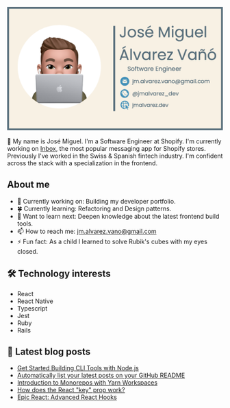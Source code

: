 [![Banner](https://raw.githubusercontent.com/josemiguel-alvarez/josemiguel-alvarez/main/assets/banner-with-border.png)](https://www.jmalvarez.dev)

👋 My name is José Miguel. I'm a Software Engineer at Shopify. I'm currently working on [Inbox](https://www.shopify.com/inbox), the most popular messaging app for Shopify stores. Previously I've worked in the Swiss & Spanish fintech industry. I'm confident across the stack with a specialization in the frontend.

## About me

- 🔨 Currently working on: Building my developer portfolio.
- 🍀 Currently learning: Refactoring and Design patterns.
- 💭 Want to learn next: Deepen knowledge about the latest frontend build tools.
- 📫 How to reach me: jm.alvarez.vano@gmail.com
- ⚡ Fun fact: As a child I learned to solve Rubik's cubes with my eyes closed.

## 🛠️ Technology interests

- React
- React Native
- Typescript
- Jest
- Ruby
- Rails

## 📝 Latest blog posts

<!--START_SECTION:feed-->
* [Get Started Building CLI Tools with Node.js](https:&#x2F;&#x2F;www.jmalvarez.dev&#x2F;posts&#x2F;build-cli-tool-with-node)
* [Automatically list your latest posts on your GitHub README](https:&#x2F;&#x2F;www.jmalvarez.dev&#x2F;posts&#x2F;automatically-update-github-readme)
* [Introduction to Monorepos with Yarn Workspaces](https:&#x2F;&#x2F;www.jmalvarez.dev&#x2F;posts&#x2F;yarn-workspaces)
* [How does the React &quot;key&quot; prop work?](https:&#x2F;&#x2F;www.jmalvarez.dev&#x2F;posts&#x2F;how-react-keys-work)
* [Epic React: Advanced React Hooks](https:&#x2F;&#x2F;www.jmalvarez.dev&#x2F;posts&#x2F;epic_react_react_advanced_hooks)
<!--END_SECTION:feed-->
